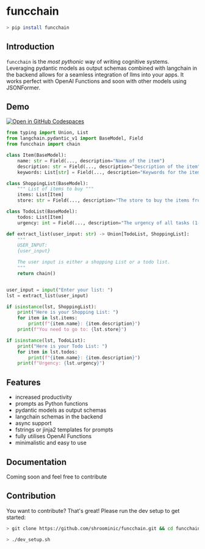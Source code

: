 # funcchain

```bash
> pip install funcchain
```

## Introduction

`funcchain` is the *most pythonic* way of writing cognitive systems. Leveraging pydantic models as output schemas combined with langchain in the backend allows for a seamless integration of llms into your apps.
It works perfect with OpenAI Functions and soon with other models using JSONFormer.

## Demo

[![Open in GitHub Codespaces](https://github.com/codespaces/badge.svg)](https://codespaces.new/ricklamers/funcchain-demo)

```python
from typing import Union, List
from langchain.pydantic_v1 import BaseModel, Field
from funcchain import chain

class Item(BaseModel):
    name: str = Field(..., description="Name of the item")
    description: str = Field(..., description="Description of the item")
    keywords: List[str] = Field(..., description="Keywords for the item")

class ShoppingList(BaseModel):
    """ List of items to buy """
    items: List[Item]
    store: str = Field(..., description="The store to buy the items from")

class TodoList(BaseModel):
    todos: List[Item]
    urgency: int = Field(..., description="The urgency of all tasks (1-10)")

def extract_list(user_input: str) -> Union[TodoList, ShoppingList]:
    """
    USER_INPUT:
    {user_input}

    The user input is either a shopping List or a todo list.
    """
    return chain()


user_input = input("Enter your list: ")
lst = extract_list(user_input)

if isinstance(lst, ShoppingList):
    print("Here is your Shopping List: ")
    for item in lst.items:
        print(f"{item.name}: {item.description}")
    print(f"You need to go to: {lst.store}")

if isinstance(lst, TodoList):
    print("Here is your Todo List: ")
    for item in lst.todos:
        print(f"{item.name}: {item.description}")
    print(f"Urgency: {lst.urgency}")

```

## Features

- increased productivity
- prompts as Python functions
- pydantic models as output schemas
- langchain schemas in the backend
- async support
- fstrings or jinja2 templates for prompts
- fully utilises OpenAI Functions
- minimalistic and easy to use

## Documentation

Coming soon and feel free to contribute

## Contribution

You want to contribute? That's great! Please run the dev setup to get started:

```bash
> git clone https://github.com/shroominic/funcchain.git && cd funcchain

> ./dev_setup.sh
```
